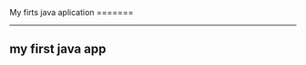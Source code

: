 <title>Hello World</title>
My firts java aplication
=======
<strong><hr></strong>
<h2>my first java app</h2>
